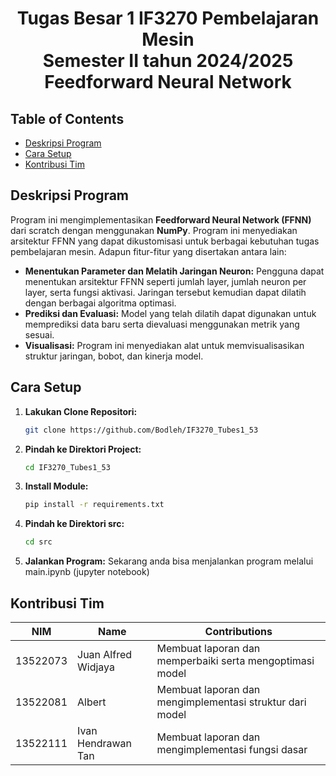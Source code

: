 <h1 align="center"> Tugas Besar 1 IF3270 Pembelajaran Mesin<br>
Semester II tahun 2024/2025<br>
Feedforward Neural Network
</h1>

## Table of Contents

- [Deskripsi Program](#deskripsi-program)
- [Cara Setup](#cara-setup)
- [Kontribusi Tim](#kontribusi-tim)

## Deskripsi Program

Program ini mengimplementasikan **Feedforward Neural Network (FFNN)** dari scratch dengan menggunakan **NumPy**. Program ini menyediakan arsitektur FFNN yang dapat dikustomisasi untuk berbagai kebutuhan tugas pembelajaran mesin. Adapun fitur-fitur yang disertakan antara lain:

- **Menentukan Parameter dan Melatih Jaringan Neuron:** Pengguna dapat menentukan arsitektur FFNN seperti jumlah layer, jumlah neuron per layer, serta fungsi aktivasi. Jaringan tersebut kemudian dapat dilatih dengan berbagai algoritma optimasi.
- **Prediksi dan Evaluasi:** Model yang telah dilatih dapat digunakan untuk memprediksi data baru serta dievaluasi menggunakan metrik yang sesuai.
- **Visualisasi:** Program ini menyediakan alat untuk memvisualisasikan struktur jaringan, bobot, dan kinerja model.

## Cara Setup

1.  **Lakukan Clone Repositori:**

    ```bash
    git clone https://github.com/Bodleh/IF3270_Tubes1_53
    ```

3.  **Pindah ke Direktori Project:**

    ```bash
    cd IF3270_Tubes1_53
    ```

2.  **Install Module:**

    ```bash
    pip install -r requirements.txt
    ```

3.  **Pindah ke Direktori src:**

    ```bash
    cd src
    ```

4.  **Jalankan Program:** Sekarang anda bisa menjalankan program melalui main.ipynb (jupyter notebook)

## Kontribusi Tim

| NIM      | Name                | Contributions                                            |
| -------- | ------------------- | -------------------------------------------------------- |
| 13522073 | Juan Alfred Widjaya | Membuat laporan dan memperbaiki serta mengoptimasi model |
| 13522081 | Albert              | Membuat laporan dan mengimplementasi struktur dari model |
| 13522111 | Ivan Hendrawan Tan  | Membuat laporan dan mengimplementasi fungsi dasar        |
